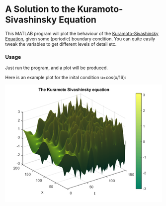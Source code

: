 # A Solution to the Kuramoto-Sivashinsky Equation

This MATLAB program will plot the behaviour of the [Kuramoto-Sivashinsky Equation](https://en.wikipedia.org/wiki/Kuramoto%E2%80%93Sivashinsky_equation), given some (periodic) boundary condition. You can quite easily tweak the variables to get different levels of detail etc.

### Usage

Just run the program, and a plot will be produced.

Here is an example plot for the inital condition u=cos(x/16):

![](example-plot.png)